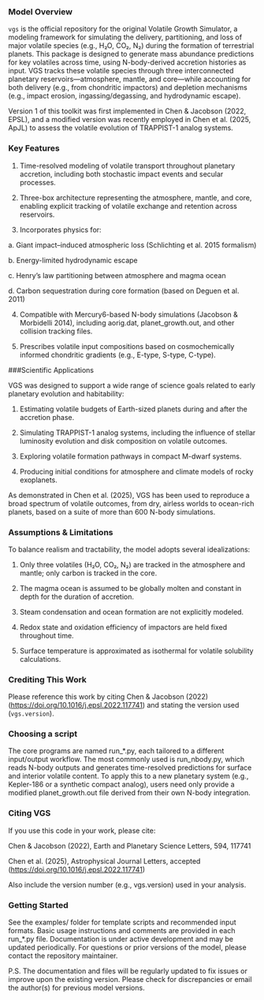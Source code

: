 ### Model Overview
`vgs` is the official repository for the original Volatile Growth Simulator, a modeling framework for simulating the delivery, partitioning, and loss of major volatile species (e.g., H₂O, CO₂, N₂) during the formation of terrestrial planets. This package is designed to generate mass abundance predictions for key volatiles across time, using N-body-derived accretion histories as input. VGS tracks these volatile species through three interconnected planetary reservoirs—atmosphere, mantle, and core—while accounting for both delivery (e.g., from chondritic impactors) and depletion mechanisms (e.g., impact erosion, ingassing/degassing, and hydrodynamic escape).

Version 1 of this toolkit was first implemented in Chen & Jacobson (2022, EPSL), and a modified version was recently employed in Chen et al. (2025, ApJL) to assess the volatile evolution of TRAPPIST-1 analog systems.


### Key Features

1. Time-resolved modeling of volatile transport throughout planetary accretion, including both stochastic impact events and secular processes.

2. Three-box architecture representing the atmosphere, mantle, and core, enabling explicit tracking of volatile exchange and retention across reservoirs.

3. Incorporates physics for:

  a. Giant impact–induced atmospheric loss (Schlichting et al. 2015 formalism)

  b. Energy-limited hydrodynamic escape

  c. Henry’s law partitioning between atmosphere and magma ocean

  d. Carbon sequestration during core formation (based on Deguen et al. 2011)

4. Compatible with Mercury6-based N-body simulations (Jacobson & Morbidelli 2014), including aorig.dat, planet_growth.out, and other collision tracking files.

5. Prescribes volatile input compositions based on cosmochemically informed chondritic gradients (e.g., E-type, S-type, C-type).

###Scientific Applications

VGS was designed to support a wide range of science goals related to early planetary evolution and habitability:

  1. Estimating volatile budgets of Earth-sized planets during and after the accretion phase.

  2. Simulating TRAPPIST-1 analog systems, including the influence of stellar luminosity evolution and disk composition on volatile outcomes.

  3. Exploring volatile formation pathways in compact M-dwarf systems.

  4. Producing initial conditions for atmosphere and climate models of rocky exoplanets.

As demonstrated in Chen et al. (2025), VGS has been used to reproduce a broad spectrum of volatile outcomes, from dry, airless worlds to ocean-rich planets, based on a suite of more than 600 N-body simulations.

### Assumptions & Limitations

To balance realism and tractability, the model adopts several idealizations:

  1. Only three volatiles (H₂O, CO₂, N₂) are tracked in the atmosphere and mantle; only carbon is tracked in the core.

  2. The magma ocean is assumed to be globally molten and constant in depth for the duration of accretion.

  3. Steam condensation and ocean formation are not explicitly modeled.

  4. Redox state and oxidation efficiency of impactors are held fixed throughout time.

  5. Surface temperature is approximated as isothermal for volatile solubility calculations.

### Crediting This Work
Please reference this work by citing Chen & Jacobson (2022) (https://doi.org/10.1016/j.epsl.2022.117741) and stating the version used (`vgs.version`).

### Choosing a script

The core programs are named run_*.py, each tailored to a different input/output workflow. The most commonly used is run_nbody.py, which reads N-body outputs and generates time-resolved predictions for surface and interior volatile content. To apply this to a new planetary system (e.g., Kepler-186 or a synthetic compact analog), users need only provide a modified planet_growth.out file derived from their own N-body integration.

### Citing VGS

If you use this code in your work, please cite:

Chen & Jacobson (2022), Earth and Planetary Science Letters, 594, 117741

Chen et al. (2025), Astrophysical Journal Letters, accepted (https://doi.org/10.1016/j.epsl.2022.117741)

Also include the version number (e.g., vgs.version) used in your analysis.

### Getting Started

See the examples/ folder for template scripts and recommended input formats. Basic usage instructions and comments are provided in each run_*.py file. Documentation is under active development and may be updated periodically. For questions or prior versions of the model, please contact the repository maintainer.

P.S. The documentation and files will be regularly updated to fix issues or improve upon the existing version. Please check for discrepancies or email the author(s) for previous model versions.
